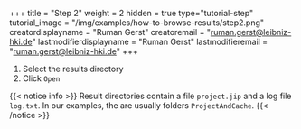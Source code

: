 +++
title = "Step 2"
weight = 2
hidden = true
type="tutorial-step"
tutorial_image = "/img/examples/how-to-browse-results/step2.png"
creatordisplayname = "Ruman Gerst"
creatoremail = "ruman.gerst@leibniz-hki.de"
lastmodifierdisplayname = "Ruman Gerst"
lastmodifieremail = "ruman.gerst@leibniz-hki.de"
+++

1. Select the results directory
2. Click `Open`

{{< notice info >}}
Result directories contain a file `project.jip` and a log file `log.txt`. In our examples, the are usually folders `ProjectAndCache`.
{{< /notice >}}